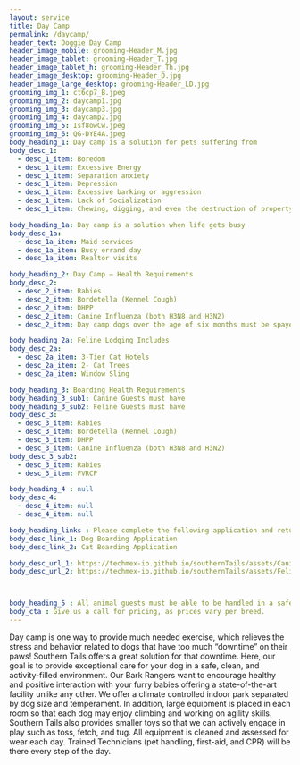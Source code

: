 ```yaml
---
layout: service
title: Day Camp
permalink: /daycamp/
header_text: Doggie Day Camp
header_image_mobile: grooming-Header_M.jpg
header_image_tablet: grooming-Header_T.jpg
header_image_tablet_h: grooming-Header_Th.jpg
header_image_desktop: grooming-Header_D.jpg
header_image_large_desktop: grooming-Header_LD.jpg
grooming_img_1: ct6cp7_B.jpeg
grooming_img_2: daycamp1.jpg
grooming_img_3: daycamp3.jpg
grooming_img_4: daycamp2.jpg
grooming_img_5: Isf8owCw.jpeg
grooming_img_6: QG-DYE4A.jpeg
body_heading_1: Day camp is a solution for pets suffering from
body_desc_1:
  - desc_1_item: Boredom 
  - desc_1_item: Excessive Energy
  - desc_1_item: Separation anxiety 
  - desc_1_item: Depression
  - desc_1_item: Excessive barking or aggression
  - desc_1_item: Lack of Socialization
  - desc_1_item: Chewing, digging, and even the destruction of property 

body_heading_1a: Day camp is a solution when life gets busy
body_desc_1a:
  - desc_1a_item: Maid services
  - desc_1a_item: Busy errand day
  - desc_1a_item: Realtor visits

body_heading_2: Day Camp – Health Requirements
body_desc_2:
  - desc_2_item: Rabies
  - desc_2_item: Bordetella (Kennel Cough)
  - desc_2_item: DHPP
  - desc_2_item: Canine Influenza (both H3N8 and H3N2)
  - desc_2_item: Day camp dogs over the age of six months must be spayed or neutered. Documentation for these procedures must be included with the day camp application.

body_heading_2a: Feline Lodging Includes
body_desc_2a:
  - desc_2a_item: 3-Tier Cat Hotels
  - desc_2a_item: 2- Cat Trees
  - desc_2a_item: Window Sling

body_heading_3: Boarding Health Requirements
body_heading_3_sub1: Canine Guests must have
body_heading_3_sub2: Feline Guests must have
body_desc_3:
  - desc_3_item: Rabies
  - desc_3_item: Bordetella (Kennel Cough)
  - desc_3_item: DHPP
  - desc_3_item: Canine Influenza (both H3N8 and H3N2)
body_desc_3_sub2:
  - desc_3_item: Rabies
  - desc_3_item: FVRCP

body_heading_4 : null
body_desc_4:
  - desc_4_item: null
  - desc_4_item: null

body_heading_links : Please complete the following application and return prior to boarding
body_desc_link_1: Dog Boarding Application
body_desc_link_2: Cat Boarding Application

body_desc_url_1: https://techmex-io.github.io/southernTails/assets/CanineBoardingApplication.pdf
body_desc_url_2: https://techmex-io.github.io/southernTails/assets/FelineBoardingApplication.pdf



body_heading_5 : All animal guests must be able to be handled in a safe, and loving manner, therefore we cannot permit overtly-aggressive animals.
body_cta : Give us a call for pricing, as prices vary per breed.
---
```

Day camp is one way to provide much needed exercise, which relieves the stress and behavior related to dogs that have too much “downtime” on their paws! Southern Tails offers a great solution for that downtime. Here, our goal is to provide exceptional care for your dog in a safe, clean, and activity-filled environment. Our Bark Rangers want to encourage healthy and positive interaction with your furry babies offering a state-of-the-art facility unlike any other. We offer a climate controlled indoor park separated by dog size and temperament. In addition, large equipment is placed in each room so that each dog may enjoy climbing and working on agility skills. Southern Tails also provides smaller toys so that we can actively engage in play such as toss, fetch, and tug. All equipment is cleaned and assessed for wear each day. Trained Technicians (pet handling, first-aid, and CPR) will be there every step of the day.



